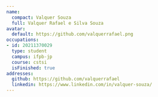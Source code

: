 ```yaml
---
name:
  compact: Valquer Souza
  full: Valquer Rafael e Silva Souza
avatar:
  default: https://github.com/valquerrafael.png
occupations:
- id: 20211370029
  type: student
  campus: ifpb-jp
  course: cstsi
  isFinished: true
addresses:
  github: https://github.com/valquerrafael
  linkedin: https://www.linkedin.com/in/valquer-souza/
---
```

